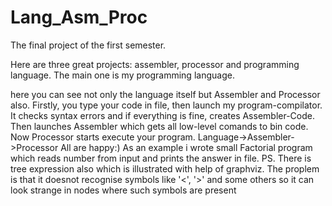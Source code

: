 # Lang_Asm_Proc
The final project of the first semester.

Here are three great projects: assembler, processor and programming language. 
The main one is my programming language.

here you can see not only the language itself but Assembler and Processor also.
Firstly, you type your code in file, then launch my program-compilator.
It checks syntax errors and if everything is fine, creates Assembler-Code.
Then launches Assembler which gets all low-level comands to bin code.
Now Processor starts execute your program.
Language->Assembler->Processor
All are happy:)
As an example i wrote small Factorial program which reads number from input and prints the answer in file.
PS. There is tree expression also which is illustrated with help of graphviz.
The proplem is that it doesnot recognise symbols like '<', '>' and some others 
so it can look strange in nodes where such symbols are present
